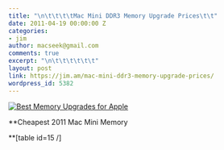 ```yaml
---
title: "\n\t\t\t\tMac Mini DDR3 Memory Upgrade Prices\t\t"
date: 2011-04-19 00:00:00 Z
categories:
- jim
author: macseek@gmail.com
comments: true
excerpt: "\n\t\t\t\t\t\t"
layout: post
link: https://jim.am/mac-mini-ddr3-memory-upgrade-prices/
wordpress_id: 5382
---
```


[![Best Memory Upgrades for Apple](http://www.jim.am/wp-content/uploads/2011/03/Screen-shot-2011-03-28-at-12.34.40-PM.png)](http://www.amazon.com/gp/redirect.html?ie=UTF8&location=http%3A%2F%2Fwww.amazon.com%2Fs%3Fie%3DUTF8%26x%3D0%26ref_%3Dnb_sb_noss%26y%3D0%26field-keywords%3Dmac%2520mini%26url%3Dsearch-alias%253Daps&tag=ramseeker-20&linkCode=ur2&camp=1789&creative=390957)




**Cheapest 2011 Mac Mini Memory




**[table id=15 /]


		
